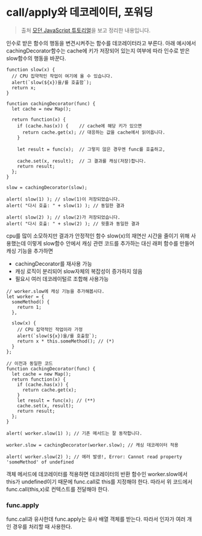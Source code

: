 # call/apply와 데코레이터, 포워딩

> 출처 [모던 JavaScript 튜토리얼](https://ko.javascript.info/)을 보고 정리한 내용입니다.

인수로 받은 함수의 행동을 변견시켜주는 함수를 데코레이터라고 부른다. 아래 예시에서 cachingDecorator함수는 cache에 키가 저장되어 있는지 여부에 따라 인수로 받은 slow함수의 행동을 바꾼다.

```
function slow(x) {
  // CPU 집약적인 작업이 여기에 올 수 있습니다.
  alert(`slow(${x})을/를 호출함`);
  return x;
}

function cachingDecorator(func) {
  let cache = new Map();

  return function(x) {
    if (cache.has(x)) {    // cache에 해당 키가 있으면
      return cache.get(x); // 대응하는 값을 cache에서 읽어옵니다.
    }

    let result = func(x);  // 그렇지 않은 경우엔 func를 호출하고,

    cache.set(x, result);  // 그 결과를 캐싱(저장)합니다.
    return result;
  };
}

slow = cachingDecorator(slow);

alert( slow(1) ); // slow(1)이 저장되었습니다.
alert( "다시 호출: " + slow(1) ); // 동일한 결과

alert( slow(2) ); // slow(2)가 저장되었습니다.
alert( "다시 호출: " + slow(2) ); // 윗줄과 동일한 결과
```

cpu를 많이 소모하지만 결과가 안정적인 함수 slow(x)의 재연산 시간을 줄이기 위해 사용했는데 이렇게 slow함수 안에서 캐싱 관련 코드를 추가하는 대신 래퍼 함수를 만들어 캐싱 기능을 추가하면

-   cachingDecorator를 재사용 가능
-   캐싱 로직이 분리되어 slow자체의 복잡성이 증가하지 않음
-   필요시 여러 데코레이털르 조합해 사용가능

```
// worker.slow에 캐싱 기능을 추가해봅시다.
let worker = {
  someMethod() {
    return 1;
  },

  slow(x) {
    // CPU 집약적인 작업이라 가정
    alert(`slow(${x})을/를 호출함`);
    return x * this.someMethod(); // (*)
  }
};

// 이전과 동일한 코드
function cachingDecorator(func) {
  let cache = new Map();
  return function(x) {
    if (cache.has(x)) {
      return cache.get(x);
    }
    let result = func(x); // (**)
    cache.set(x, result);
    return result;
  };
}

alert( worker.slow(1) ); // 기존 메서드는 잘 동작합니다.

worker.slow = cachingDecorator(worker.slow); // 캐싱 데코레이터 적용

alert( worker.slow(2) ); // 에러 발생!, Error: Cannot read property 'someMethod' of undefined
```

객체 메서드에 데코레이터를 적용하면 데코레이터의 반환 함수인 worker.slow에서 this가 undefined이기 때문에 func.call로 this를 지정해야 한다.
따라서 위 코드에서 func.call(this,x)로 컨텍스트를 전달해야 한다.

### func.apply

func.call과 유사한데 func.apply는 유사 배열 객체를 받는다. 따라서 인자가 여러 개인 경우를 처리할 때 사용한다.
